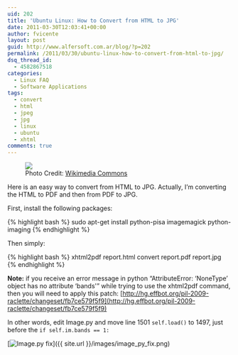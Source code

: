 ```yaml
---
uid: 202
title: 'Ubuntu Linux: How to Convert from HTML to JPG'
date: 2011-03-30T12:03:41+00:00
author: fvicente
layout: post
guid: http://www.alfersoft.com.ar/blog/?p=202
permalink: /2011/03/30/ubuntu-linux-how-to-convert-from-html-to-jpg/
dsq_thread_id:
  - 4582867518
categories:
  - Linux FAQ
  - Software Applications
tags:
  - convert
  - html
  - jpeg
  - jpg
  - linux
  - ubuntu
  - xhtml
comments: true
---
```

<figure>
	<img src="{{ site.url }}/images/question.png">
	<figcaption>Photo Credit: <a href="http://commons.wikimedia.org/wiki/File:Gnome-dialog-question.svg" title="Wikimedia Commons"> Wikimedia Commons</a></figcaption>
</figure>

Here is an easy way to convert from HTML to JPG. Actually, I&#8217;m converting the HTML to PDF and then from PDF to JPG.

<!--more-->

First, install the following packages:

{% highlight bash %}
sudo apt-get install python-pisa imagemagick python-imaging
{% endhighlight %}

Then simply:

{% highlight bash %}
xhtml2pdf report.html
convert report.pdf report.jpg
{% endhighlight %}

**Note:** if you receive an error message in python &#8220;AttributeError: &#8216;NoneType&#8217; object has no attribute &#8216;bands'&#8221; while trying to use the xhtml2pdf command, then you will need to apply this patch: [http://hg.effbot.org/pil-2009-raclette/changeset/fb7ce579f5f9](http://hg.effbot.org/pil-2009-raclette/changeset/fb7ce579f5f9)

In other words, edit Image.py and move line 1501 `self.load()` to 1497, just before the `if self.im.bands == 1:`

[<img src="{{ site.url }}/images/image_py_fix.png" alt="Image.py fix" title="Image py fix"/>]({{ site.url }}/images/image_py_fix.png)
